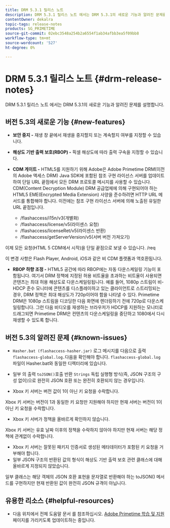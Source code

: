 ```yaml
---
title: DRM 5.3.1 릴리스 노트
description: DRM 5.3.1 릴리스 노트 에서는 DRM 5.3.1의 새로운 기능과 알려진 문제를 설명합니다.
contentOwner: dekalra
topic-tags: release-notes
products: SG_PRIMETIME
source-git-commit: 02ebc3548a254b2a6554f1ab34afbb3ea5f09bb8
workflow-type: tm+mt
source-wordcount: '527'
ht-degree: 0%

---
```


# DRM 5.3.1 릴리스 노트 {#drm-release-notes}

DRM 5.3.1 릴리스 노트 에서는 DRM 5.3.1의 새로운 기능과 알려진 문제를 설명합니다.

## 버전 5.3의 새로운 기능 {#new-features}

* **보안 중지 -** 재생 창 끝에서 재생을 중지할지 또는 계속할지 여부를 지정할 수 있습니다.
* **해상도 기반 출력 보호(RBOP) -** 픽셀 해상도에 따라 출력 구속을 지정할 수 있습니다.
* **CDM 게이트 -** HTML5를 지원하기 위해 Adobe은 Adobe Primetime DRM(이전의 Adobe 액세스 DRM) Java SDK에 포함된 참조 구현 라이선스 서버를 업데이트하여 단일 URL 끝점에서 모든 DRM 프로토콜 메시지를 사용할 수 있습니다. CDM(Content Decryption Module) DRM 공급업체에 의해 구현되어야 하는 HTML5 EME(Encrypted Media Extension) 사양을 준수하려면 HTTP URL 메서드를 통합해야 합니다. 이전에는 참조 구현 라이선스 서버에 의해 노출된 유일한 URL 끝점입니다.

   * /flashaccess/i15n/v3(개별화)
   * /flashaccess/license/v5(라이센스 요청)
   * /flashaccess/licenseRet/v5(라이센스 반환)
   * /flashaccess/getServerVersion/v5(서버 버전 가져오기)

이제 모든 요청(HTML 5 CDM에서 시작)을 단일 끝점으로 보낼 수 있습니다. /req

이 변경 사항은 Flash Player, Android, iOS과 같은 비 CDM 플랫폼과 역호환됩니다.

* **RBOP 하향 조정 -** HTML5 공간에 따라 RBOP에는 자동 다운스케일링 기능이 포함됩니다. 여기서 DRM 정책에 지정된 허용 비트율을 초과하는 비트율이 사용되면 콘텐츠는 최대 허용 해상도로 다운스케일링됩니다. 예를 들어, 1080p 스트림이 비-HDCP 준수 모니터에 콘텐츠를 디스플레이하고 있는 클라이언트로 스트리밍되는 경우, DRM 정책은 최대 해상도가 720p이어야 함을 나타낼 수 있다. Primetime DRM은 1080p 스트림을 디코딩한 다음 화면에 렌더링하기 전에 720p로 다운스케일링합니다. 그런 다음 비디오를 재생하는 브라우저가 HDCP를 지원하는 모니터로 드래그되면 Primetime DRM은 컨텐츠의 다운스케일링을 중단하고 1080에서 다시 재생할 수 있도록 합니다.

## 버전 5.3의 알려진 문제 {#known-issues}

* `Hasher.bat (flashaccess-hasher.jar)` 로그 메시지를 다음으로 출력 `flashaccess-global.log.`다음을 확인해야 합니다. `flashaccess-global.log` 파일이 Hasher.bat와 동일한 디렉터리에 있습니다.

* 일부 의 출력 `toJSON()`호출 반환 `Strings` 독립 실행형 방식(즉, JSON 구조의 구성 없이)으로 완전히 JSON 호환 또는 완전히 호환되지 않는 경우입니다.

* Xbox 키 서버는 버전 값이 1이 아닌 키 요청을 수락합니다.

Xbox 키 서버는 버전이 1과 동일한 키 요청만 지원해야 하지만 현재 서버는 버전이 1이 아닌 키 요청을 수락합니다.

* Xbox 키 서버가 정책을 올바르게 확인하지 않습니다.

Xbox 키 서버는 유효 날짜 이후의 정책을 수락하지 않아야 하지만 현재 서버는 해당 정책에 관계없이 수락합니다.

* Xbox 키 서버는 잘못된 패키지 인증서로 생성된 메타데이터가 포함된 키 요청을 거부해야 합니다.
* 일부 JSON 구조의 반환된 값의 형식이 해상도 기반 출력 보호 관련 클래스에 대해 올바르게 지정되지 않았습니다.

일부 클래스는 해당 객체의 JSON 호환 표현을 문자열로 반환해야 하는 toJSON() 메서드를 구현하지만 현재 반환된 값이 완전히 JSON 규격이 아닙니다.

## 유용한 리소스 {#helpful-resources}

* 다음 위치에서 전체 도움말 문서 를 참조하십시오. [Adobe Primetime 학습 및 지원](https://helpx.adobe.com/support/primetime.html) 페이지를 가리키도록 업데이트하는 중입니다.
